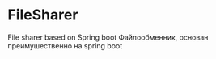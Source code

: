 # FileSharer
File sharer based on Spring boot
Файлообменник, основан преимушественно на spring boot
